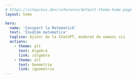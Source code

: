 ```yaml
---
# https://vitepress.dev/reference/default-theme-home-page
layout: home

hero:
  name: 'Conspect la Matematică'
  text: 'Învățăm matematica'
  tagline: Ajutor de la ChatGPT, moderat de oameni vii
  actions:
    - theme: alt
      text: Algebră
      link: /algebra
    - theme: alt
      text: Geometrie
      link: /geometrie
---
```

